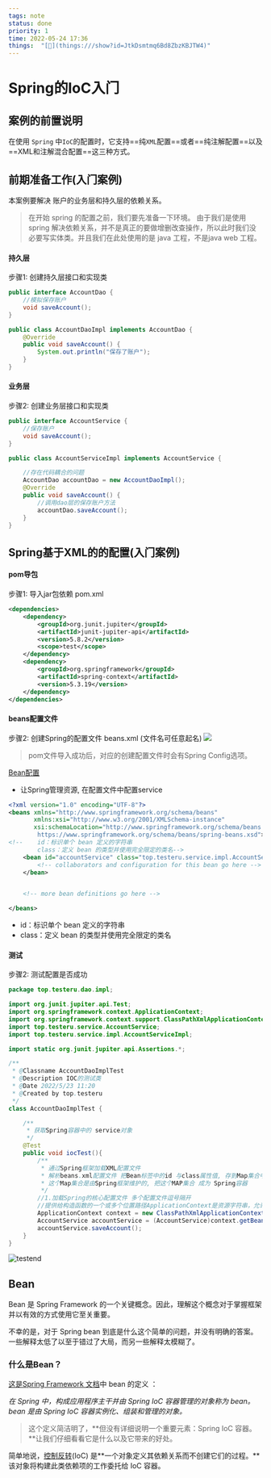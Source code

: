 ```yaml
---
tags: note
status: done
priority: 1
time: 2022-05-24 17:36
things:  "[🧊](things:///show?id=JtkDsmtmq6Bd8ZbzKBJTW4)"
---
```



# Spring的IoC⼊⻔

## 案例的前置说明

在使⽤ `Spring` 中`IoC`的配置时，它⽀持==纯`XML`配置==或者==纯注解配置==以及==XML和注解混合配置==这三种⽅式。

## 前期准备⼯作(⼊⻔案例)

本案例要解决 账户的业务层和持久层的依赖关系。
>在开始 spring 的配置之前，我们要先准备⼀下环境。
>由于我们是使⽤ spring 解决依赖关系，并不是真正的要做增删改查操作，所以此时我们没必要写实体类。并且我们在此处使⽤的是 java ⼯程，不是java web ⼯程。
#### 持久层
步骤1: 创建持久层接⼝和实现类
```java
public interface AccountDao {
    //模拟保存账户
    void saveAccount();
}
```


```java
public class AccountDaoImpl implements AccountDao {
    @Override
    public void saveAccount() {
        System.out.println("保存了账户");
    }
}
```
#### 业务层

步骤2: 创建业务层接⼝和实现类

```java
public interface AccountService {
    //保存账户
    void saveAccount();
}
```



```java
public class AccountServiceImpl implements AccountService {

    //存在代码耦合的问题
    AccountDao accountDao = new AccountDaoImpl();
    @Override
    public void saveAccount() {
        //调用dao层的保存账户方法
        accountDao.saveAccount();
    }
}
```


## Spring基于XML的的配置(⼊⻔案例)
#### pom导包
步骤1: 导⼊jar包依赖 pom.xml
```xml
<dependencies>
    <dependency>
        <groupId>org.junit.jupiter</groupId>
        <artifactId>junit-jupiter-api</artifactId>
        <version>5.8.2</version>
        <scope>test</scope>
    </dependency>
    <dependency>
        <groupId>org.springframework</groupId>
        <artifactId>spring-context</artifactId>
        <version>5.3.19</version>
    </dependency>
</dependencies>
```
#### beans配置文件
步骤2: 创建Spring的配置⽂件 beans.xml (⽂件名可任意起名)
![](https://cdn.jsdelivr.net/gh/testeru-top/images/springboot202205231111334.png)
>pom文件导入成功后，对应的创建配置文件时会有Spring Config选项。

[Bean配置](https://docs.spring.io/spring-framework/docs/current/reference/html/core.html#beans-introduction)

- 让Spring管理资源, 在配置⽂件中配置service
```xml
<?xml version="1.0" encoding="UTF-8"?>
<beans xmlns="http://www.springframework.org/schema/beans"
       xmlns:xsi="http://www.w3.org/2001/XMLSchema-instance"
       xsi:schemaLocation="http://www.springframework.org/schema/beans
        https://www.springframework.org/schema/beans/spring-beans.xsd">
<!--    id：标识单个 bean 定义的字符串
        class：定义 bean 的类型并使用完全限定的类名-->
    <bean id="accountService" class="top.testeru.service.impl.AccountServiceImpl">
        <!-- collaborators and configuration for this bean go here -->
    </bean>


    <!-- more bean definitions go here -->

</beans>
```

- id：标识单个 bean 定义的字符串
- class：定义 bean 的类型并使用完全限定的类名


#### 测试
步骤2: 测试配置是否成功

```java
package top.testeru.dao.impl;

import org.junit.jupiter.api.Test;
import org.springframework.context.ApplicationContext;
import org.springframework.context.support.ClassPathXmlApplicationContext;
import top.testeru.service.AccountService;
import top.testeru.service.impl.AccountServiceImpl;

import static org.junit.jupiter.api.Assertions.*;

/**
 * @Classname AccountDaoImplTest
 * @Description IOC的测试类
 * @Date 2022/5/23 11:20
 * @Created by top.testeru
 */
class AccountDaoImplTest {

    /**
     * 获取Spring容器中的 service对象
     */
    @Test
    public void iocTest(){
        /**
         * 通过Spring框架加载XML配置⽂件
         * 解析beans.xml配置⽂件 把Bean标签中的id 与class属性值, 存到Map集合中
         * 这个Map集合是由Spring框架维护的, 把这个MAP集合 成为 Spring容器
         */
        //1.加载Spring的核心配置文件 多个配置文件逗号隔开
        //提供给构造函数的一个或多个位置路径ApplicationContext是资源字符串，允许容器从各种外部资源（例如本地文件系统、Java 等）加载配置元数据CLASSPATH。
        ApplicationContext context = new ClassPathXmlApplicationContext("beans.xml");
        AccountService accountService = (AccountService)context.getBean("accountService");
        accountService.saveAccount();
    }
}
```
![testend](https://cdn.jsdelivr.net/gh/testeru-top/images/spring/202205231143836.png)

## Bean


Bean 是 Spring Framework 的一个关键概念。因此，理解这个概念对于掌握框架并以有效的方式使用它至关重要。

不幸的是，对于 Spring bean 到底是什么这个简单的问题，并没有明确的答案。一些解释太低了以至于错过了大局，而另一些解释太模糊了。

### 什么是Bean？

[这是Spring Framework 文档](https://docs.spring.io/spring/docs/current/spring-framework-reference/core.html#beans-introduction)中 bean 的定义 ：

_在 Spring 中，构成应用程序主干并由 Spring IoC 容器管理的对象称为 bean。bean 是由 Spring IoC 容器实例化、组装和管理的对象。_

>这个定义简洁明了，**但没有详细说明一个重要元素：Spring IoC 容器。**让我们仔细看看它是什么以及它带来的好处。

简单地说，[控制](https://www.baeldung.com/inversion-control-and-dependency-injection-in-spring)[反转](https://www.baeldung.com/inversion-control-and-dependency-injection-in-spring)(IoC) 是**一个对象定义其依赖关系而不创建它们的过程。**该对象将构建此类依赖项的工作委托给 IoC 容器。